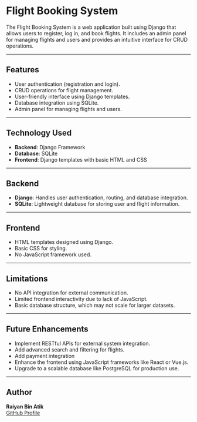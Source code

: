 # Flight Booking System

The Flight Booking System is a web application built using Django that allows users to register, log in, and book flights. It includes an admin panel for managing flights and users and provides an intuitive interface for CRUD operations.

---

## Features

- User authentication (registration and login).
- CRUD operations for flight management.
- User-friendly interface using Django templates.
- Database integration using SQLite.
- Admin panel for managing flights and users.

---

## Technology Used

- **Backend**: Django Framework
- **Database**: SQLite
- **Frontend**: Django templates with basic HTML and CSS

---

## Backend

- **Django**: Handles user authentication, routing, and database integration.
- **SQLite**: Lightweight database for storing user and flight information.

---

## Frontend

- HTML templates designed using Django.
- Basic CSS for styling.
- No JavaScript framework used.

---

## Limitations

- No API integration for external communication.
- Limited frontend interactivity due to lack of JavaScript.
- Basic database structure, which may not scale for larger datasets.

---

## Future Enhancements

- Implement RESTful APIs for external system integration.
- Add advanced search and filtering for flights.
- Add payment integration
- Enhance the frontend using JavaScript frameworks like React or Vue.js.
- Upgrade to a scalable database like PostgreSQL for production use.

---

## Author

**Raiyan Bin Atik**  
[GitHub Profile](https://github.com/raiyan12999)
